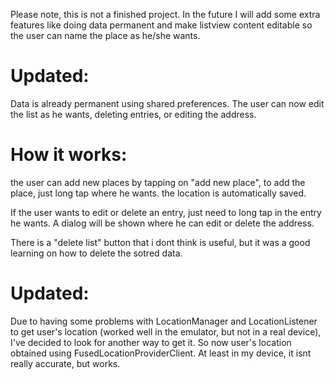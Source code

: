 Please note, this is not a finished project. In the future I will add some extra features like 
doing data permanent and make listview content editable so the user can name the place as he/she wants.

# Updated:

Data is already permanent using shared preferences.
The user can now edit the list as he wants, deleting entries, or editing the address.

# How it works: 

the user can add new places by tapping on "add new place", to add the place, just long tap where he wants.
the location is automatically saved. 

If the user wants to edit or delete an entry, just need to long tap in the entry he wants.
A dialog will be shown where he can edit or delete the address.

There is a "delete list" button that i dont think is useful, but it was a good learning on how to
delete the sotred data.

# Updated:

Due to having some problems with LocationManager and LocationListener to get user's location
(worked well in the emulator, but not in a real device), I've decided to look for another way
to get it. So now user's location obtained using FusedLocationProviderClient. 
At least in my device, it isnt really accurate, but works.
